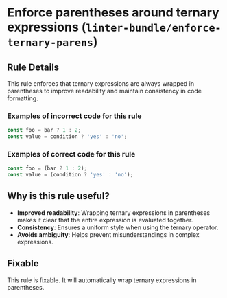 # Enforce parentheses around ternary expressions (`linter-bundle/enforce-ternary-parens`)

## Rule Details

This rule enforces that ternary expressions are always wrapped in parentheses to improve readability and maintain consistency in code formatting.

### Examples of **incorrect** code for this rule

```ts
const foo = bar ? 1 : 2;
const value = condition ? 'yes' : 'no';
```

### Examples of **correct** code for this rule

```ts
const foo = (bar ? 1 : 2);
const value = (condition ? 'yes' : 'no');
```

## Why is this rule useful?

- **Improved readability**: Wrapping ternary expressions in parentheses makes it clear that the entire expression is evaluated together.
- **Consistency**: Ensures a uniform style when using the ternary operator.
- **Avoids ambiguity**: Helps prevent misunderstandings in complex expressions.

## Fixable

This rule is fixable. It will automatically wrap ternary expressions in parentheses.

